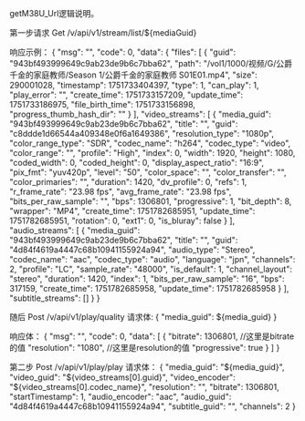 getM38U_Url逻辑说明。

第一步请求
Get /v/api/v1/stream/list/${mediaGuid}

响应示例：
{
    "msg": "",
    "code": 0,
    "data": {
        "files": [
            {
                "guid": "943bf493999649c9ab23de9b6c7bba62",
                "path": "/vol1/1000/视频/G/公爵千金的家庭教师/Season 1/公爵千金的家庭教师 S01E01.mp4",
                "size": 290001028,
                "timestamp": 1751733404397,
                "type": 1,
                "can_play": 1,
                "play_error": "",
                "create_time": 1751733157209,
                "update_time": 1751733186975,
                "file_birth_time": 1751733156898,
                "progress_thumb_hash_dir": ""
            }
        ],
        "video_streams": [
            {
                "media_guid": "943bf493999649c9ab23de9b6c7bba62",
                "title": "",
                "guid": "c8ddde1d66544a409348e0f6a1649386",
                "resolution_type": "1080p",
                "color_range_type": "SDR",
                "codec_name": "h264",
                "codec_type": "video",
                "color_range": "",
                "profile": "High",
                "index": 0,
                "width": 1920,
                "height": 1080,
                "coded_width": 0,
                "coded_height": 0,
                "display_aspect_ratio": "16:9",
                "pix_fmt": "yuv420p",
                "level": "50",
                "color_space": "",
                "color_transfer": "",
                "color_primaries": "",
                "duration": 1420,
                "dv_profile": 0,
                "refs": 1,
                "r_frame_rate": "23.98 fps",
                "avg_frame_rate": "23.98 fps",
                "bits_per_raw_sample": "",
                "bps": 1306801,
                "progressive": 1,
                "bit_depth": 8,
                "wrapper": "MP4",
                "create_time": 1751782685951,
                "update_time": 1751782685951,
                "rotation": 0,
                "ext1": 0,
                "is_bluray": false
            }
        ],
        "audio_streams": [
            {
                "media_guid": "943bf493999649c9ab23de9b6c7bba62",
                "title": "",
                "guid": "4d84f4619a4447c68b10941155924a94",
                "audio_type": "Stereo",
                "codec_name": "aac",
                "codec_type": "audio",
                "language": "jpn",
                "channels": 2,
                "profile": "LC",
                "sample_rate": "48000",
                "is_default": 1,
                "channel_layout": "stereo",
                "duration": 1420,
                "index": 1,
                "bits_per_raw_sample": "16",
                "bps": 317159,
                "create_time": 1751782685958,
                "update_time": 1751782685958
            }
        ],
        "subtitle_streams": []
    }
}

随后
Post /v/api/v1/play/quality
请求体: 
{
    "media_guid": ${media_guid}
}

响应体：
{
    "msg": "",
    "code": 0,
    "data": [
        {
            "bitrate": 1306801, //这里是bitrate的值
            "resolution": "1080", //这里是resolution的值
            "progressive": true
        }
    ]
}

第二步
Post
/v/api/v1/play/play
请求体：
{
    "media_guid": "${media_guid}",
    "video_guid": "${video_streams[0].guid}",
    "video_encoder": "${video_streams[0].codec_name}",
    "resolution": "",
    "bitrate": 1306801,
    "startTimestamp": 1,
    "audio_encoder": "aac",
    "audio_guid": "4d84f4619a4447c68b10941155924a94",
    "subtitle_guid": "",
    "channels": 2
}
